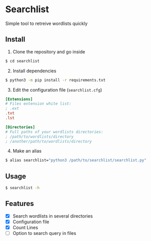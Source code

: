 # Searchlist

Simple tool to retreive wordlists quickly

## Install

1. Clone the repository and go inside
```bash
$ cd searchlist
```

2. Install dependencies
```bash
$ python3 -m pip install -r requirements.txt
```

3. Edit the configuration file (`searchlist.cfg`)
```cfg
[Extensions]
# Files extension white list:
; .ext
.txt
.lst

[Directories]
# Full paths of your wordlists directories:
; /path/to/wordlists/directory
; /another/path/to/wordlists/directory
```

4. Make an alias
```bash
$ alias searchlist="python3 /path/to/searchlist/searchlist.py"
```

## Usage

```bash
$ searchlist -h
```

## Features
- [x] Search wordlists in several directories
- [x] Configuration file
- [x] Count Lines
- [ ] Option to search query in files

